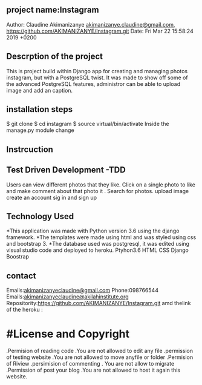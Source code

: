 ## project name:Instagram
 Author: Claudine Akimanizanye <akimanizanye.claudine@gmail.com>, https://github.com/AKIMANIZANYE/Instagram.git
 Date:   Fri Mar 22 15:58:24 2019 +0200



## Descrption of the project
This is project build  within  Django app for creating and managing photos  instagram, but with a PostgreSQL twist. It was made to show off some of the advanced PostgreSQL features,  administror  can be able to  upload image and add an caption. 

## installation steps
$ git clone 
$ cd instagram
$ source virtual/bin/activate
Inside the manage.py module change 
## Instrcuction

## Test Driven Development -TDD
Users can view different photos that they like.
Click on a single photo to like and make comment about that photo it .
Search for  photos.
upload image
create an account sig in and sign up


## Technology  Used
*This application was made with Python version 3.6 using the django framework.
*The templates were made using html and was styled using css and bootstrap 3.
*The database used was postgresql, it was edited using visual studio code and deployed to heroku.
Ptyhon3.6 
HTML
CSS
Django
Boostrap

## contact
Emails:akimanizanyeclaudine@gmail.com Phone:098766544 Emails:akimanizanyeclaudine@akilahinstitute.org Repositority:https://github.com/AKIMANIZANYE/Instagram.git amd thelink of the heroku : 
# #License and Copyright

.Permision of reading code     .You are not allowed to edit any file
.permission of testing website      .You are  not allowed to move  anyfile or folder
.Permision of Riview 
.persimision of commenting           . You are not allow to migrate
.Permission of post your blog       .You are not allowed to host it again  this website.
